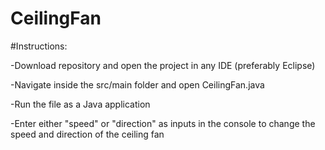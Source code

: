 # CeilingFan

#Instructions:

-Download repository and open the project in any IDE (preferably Eclipse)

-Navigate inside the src/main folder and open CeilingFan.java

-Run the file as a Java application

-Enter either "speed" or "direction" as inputs in the console to change the speed and direction of the ceiling fan
